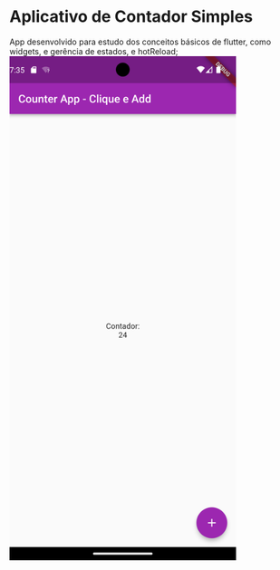 <h1>Aplicativo de Contador Simples</h1>
App desenvolvido para estudo dos conceitos básicos de flutter, como widgets, e gerência de estados, e hotReload;

<img src= "https://github.com/mesquitta06/CounterApp/blob/main/print_counter.png" width ="400">
